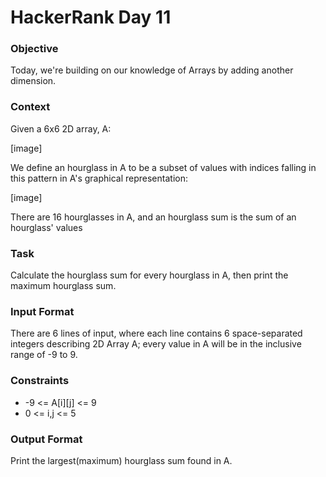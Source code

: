 # HackerRank Day 11

### Objective

Today, we're building on our knowledge of Arrays by adding another dimension.

### Context

Given a 6x6 2D array, A:

[image]

We define an hourglass in A to be a subset of values with indices falling
in this pattern in A's graphical representation:

[image]

There are 16 hourglasses in A, and an hourglass sum is the sum of an
hourglass' values

### Task

Calculate the hourglass sum for every hourglass in A, then print the
maximum hourglass sum.

### Input Format

There are 6 lines of input, where each line contains 6 space-separated
integers describing 2D Array A; every value in A will be in the inclusive
range of -9 to 9.

### Constraints

- -9 <= A[i][j] <= 9
- 0 <= i,j <= 5

### Output Format

Print the largest(maximum) hourglass sum found in A.
